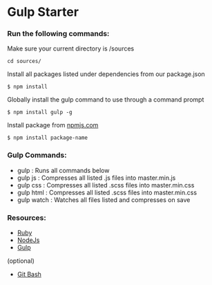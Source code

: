 # **Gulp Starter**

### Run the following commands:

Make sure your current directory is /sources

```cd sources/```


Install all packages listed under dependencies from our package.json

```$ npm install```


Globally install the gulp command to use through a command prompt

```$ npm install gulp -g```


Install package from [npmjs.com](https://www.npmjs.com/)

```$ npm install package-name```


### Gulp Commands:

- gulp            : Runs all commands below
- gulp js         : Compresses all listed .js files into master.min.js
- gulp css        : Compresses all listed .scss files into master.min.css
- gulp html       : Compresses all listed .scss files into master.min.css
- gulp watch      : Watches all files listed and compresses on save

### Resources:

- [Ruby](http://rubyinstaller.org/downloads/)
- [NodeJs](https://nodejs.org/en/)
- [Gulp](https://www.npmjs.com/package/gulp)


(optional)

- [Git Bash](https://git-scm.com/downloads)
